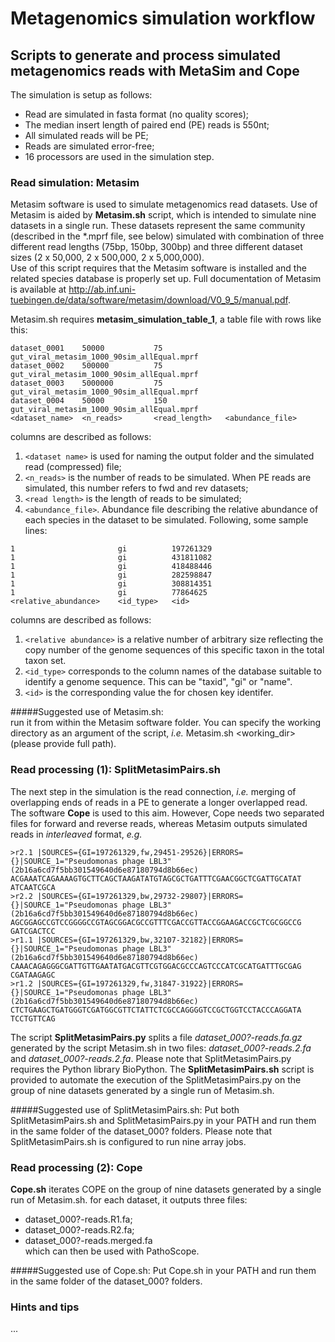 # Metagenomics simulation workflow
## Scripts to generate and process simulated metagenomics reads with MetaSim and Cope
The simulation is setup as follows:  
- Read are simulated in fasta format (no quality scores);  
- The median insert length of paired end (PE) reads is 550nt;  
- All simulated reads will be PE;  
- Reads are simulated error-free;  
- 16 processors are used in the simulation step.

### Read simulation: Metasim

Metasim software is used to simulate metagenomics read datasets. Use of Metasim is aided by **Metasim.sh** script, which is intended to simulate nine datasets in a single run. These datasets represent the same community (described in the *.mprf file, see below) simulated with combination of three different read lengths (75bp, 150bp, 300bp) and three different dataset sizes (2 x 50,000, 2 x 500,000, 2 x 5,000,000).  
Use of this script requires that the Metasim software is installed and the related species database is properly set up. Full documentation of Metasim is available at <http://ab.inf.uni-tuebingen.de/data/software/metasim/download/V0_9_5/manual.pdf>.

Metasim.sh requires **metasim\_simulation\_table\_1**, a table file with rows like this:

```
dataset_0001	50000			75      		gut_viral_metasim_1000_90sim_allEqual.mprf  
dataset_0002    500000  		75      		gut_viral_metasim_1000_90sim_allEqual.mprf  
dataset_0003    5000000			75      		gut_viral_metasim_1000_90sim_allEqual.mprf  
dataset_0004    50000			150     		gut_viral_metasim_1000_90sim_allEqual.mprf 
<dataset_name>	<n_reads>		<read_length>	<abundance_file>
```
columns are described as follows:  
1. ```<dataset name>``` is used for naming the output folder and the simulated read (compressed) file;  
2. ```<n_reads>``` is the number of reads to be simulated. When PE reads are simulated, this number refers to fwd and rev datasets;  
3. ```<read length>``` is the length of reads to be simulated;  
4. ```<abundance_file>```. Abundance file describing the relative abundance of each species in the dataset to be simulated. Following, some sample lines:

```
1						gi			197261329
1						gi			431811082
1						gi			418488446
1						gi			282598847
1						gi			308814351
1						gi			77864625
<relative_abundance>	<id_type>	<id>
```
columns are described as follows:  
1. ```<relative abundance>``` is a relative number of arbitrary size reflecting the copy number of the genome sequences of this specific taxon in the total taxon set.  
2. ```<id_type>``` corresponds to the column names of the database suitable to identify a genome
sequence. This can be "taxid", "gi" or "name".  
3. ```<id>``` is the corresponding value the for chosen key identifer.  

#####Suggested use of Metasim.sh:  
 run it from within the Metasim software folder. You can specify the working directory as an argument of the script, *i.e.* Metasim.sh \<working_dir\> (please provide full path). 
### Read processing (1): SplitMetasimPairs.sh

The next step in the simulation is the read connection, *i.e.* merging of overlapping ends of reads in a PE to generate a longer overlapped read. The software **Cope** is used to this aim. However, Cope needs two separated files for forward and reverse reads, whereas Metasim outputs simulated reads in *interleaved* format, *e.g.*  

```
>r2.1 |SOURCES={GI=197261329,fw,29451-29526}|ERRORS={}|SOURCE_1="Pseudomonas phage LBL3" (2b16a6cd7f5bb301549640d6e87180794d8b66ec)
ACGAAATCAGAAAAGTGCTTCAGCTAAGATATGTAGCGCTGATTTCGAACGGCTCGATTGCATAT
ATCAATCGCA
>r2.2 |SOURCES={GI=197261329,bw,29732-29807}|ERRORS={}|SOURCE_1="Pseudomonas phage LBL3" (2b16a6cd7f5bb301549640d6e87180794d8b66ec)
AGCGGAGCCGTCCGGGGCCGTAGCGGACGCCGTTTCGACCGTTACCGGAAGACCGCTCGCGGCCG
GATCGACTCC
>r1.1 |SOURCES={GI=197261329,bw,32107-32182}|ERRORS={}|SOURCE_1="Pseudomonas phage LBL3" (2b16a6cd7f5bb301549640d6e87180794d8b66ec)
CAAACAGAGGGCGATTGTTGAATATGACGTTCGTGGACGCCCAGTCCCATCGCATGATTTGCGAG
CGATAAGAGC
>r1.2 |SOURCES={GI=197261329,fw,31847-31922}|ERRORS={}|SOURCE_1="Pseudomonas phage LBL3" (2b16a6cd7f5bb301549640d6e87180794d8b66ec)
CTCTGAAGCTGATGGGTCGATGGCGTTCTATTCTCGCCAGGGGTCCGCTGGTCCTACCCAGGATA
TCCTGTTCAG
```
The script **SplitMetasimPairs.py** splits a file *dataset_000?-reads.fa.gz* generated by the script Metasim.sh in two files: *dataset_000?-reads.2.fa* and *dataset_000?-reads.2.fa*. Please note that SplitMetasimPairs.py requires the Python library BioPython. The **SplitMetasimPairs.sh** script is provided to automate the execution of the SplitMetasimPairs.py on the group of nine datasets generated by a single run of Metasim.sh.

#####Suggested use of SplitMetasimPairs.sh:
Put both SplitMetasimPairs.sh and SplitMetasimPairs.py in your PATH and run them in the same folder of the dataset\_000? folders. Please note that SplitMetasimPairs.sh is configured to run nine array jobs.

### Read processing (2): Cope 

**Cope.sh** iterates COPE on the group of nine datasets generated by a single run of Metasim.sh. for each dataset, it outputs three files:  
- dataset\_000?-reads.R1.fa;  
- dataset\_000?-reads.R2.fa;  
- dataset\_000?-reads.merged.fa  
which can then be used with PathoScope.  

#####Suggested use of Cope.sh:
Put Cope.sh in your PATH and run them in the same folder of the dataset\_000? folders.

### Hints and tips
...
